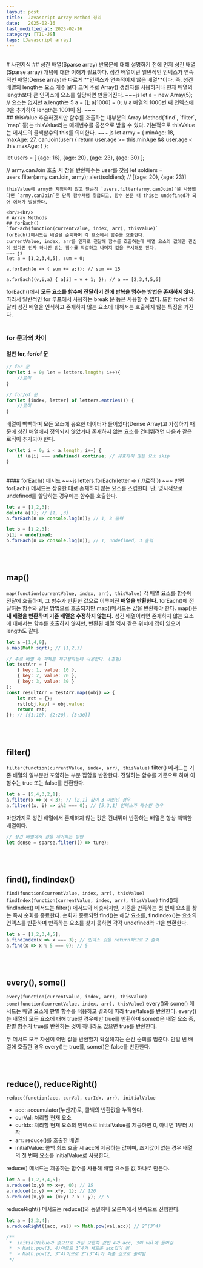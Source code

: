 ```yaml
---
layout: post
title:  Javascript Array Method 정리
date:   2025-02-16
last_modified_at: 2025-02-16
category: [TIL-JS]
tags: [Javascript array]
---
```

<br/>
# 사전지식 
## 성긴 배열(Sparse array)
반복문에 대해 설명하기 전에 먼저 성긴 배열(Sparse array) 개념에 대한 이해가 필요하다. 성긴 배열이란 일반적인 인덱스가 연속적인 배열(Dense array)과 다르게 **인덱스가 연속적이지 않은 배열**이다. 즉, 성긴 배열의 length는 요소 개수 보다 크며 주로 Array() 생성자를 사용하거나 현재 배열의 length보다 큰 인덱스에 요소를 할당하면 만들어진다.
~~~js
let a = new Array(5); // 요소는 없지만 a.length는 5
a = [];
a[1000] = 0; // a 배열의 1000번 째 인덱스에 0을 추가하여 length는 1001이 됨.
~~~
<br/>
## thisValue
후술하겠지만 함수를 호출하는 대부분의 Array Method(`find`, `filter`, `map` 등)는 thisValue라는 매개변수를 옵션으로 받을 수 있다. 기본적으로 thisValue는 메서드의 콜백함수의 this를 의미한다.
~~~ js
let army = {
	minAge: 18,
	maxAge: 27,
	canJoin(user) {
		return user.age >= this.minAge && user.age < this.maxAge;
	}
};

let users = [
	{age: 16},
	{age: 20},
	{age: 23},
	{age: 30}
];

// army.canJoin 호출 시 참을 반환해주는 user를 찾음
let soldiers = users.filter(army.canJoin, army);
alert(soldiers); // [{age: 20}, {age: 23}]
~~~
thisValue에 army를 지정하지 않고 단순히 `users.filter(army.canJoin)`을 사용했다면 `army.canJoin`은 단독 함수처럼 취급되고, 함수 본문 내 this는 undefined가 되어 에러가 발생한다.

<br/><br/>
# Array Methods
## forEach()
`forEach(function(currentValue, index, arr), thisValue)`
forEach()메서드는 배열을 순회하며 각 요소에서 함수를 호출한다. 
currentValue, index, arr를 인자로 전달해 함수를 호출하는데 배열 요소의 값에만 관심이 있다면 인자 하나만 받는 함수를 작성하고 나머지 값을 무시해도 된다.
~~~ js
let a = [1,2,3,4,5], sum = 0;

a.forEach(e => { sum += a;}); // sum == 15

a.forEach((v,i,a) { a[i] = v + 1; }); // a == [2,3,4,5,6]
~~~
forEach()에서 **모든 요소를 함수에 전달하기 전에 반복을 멈추는 방법은 존재하지 않다.** 따라서 일반적인 for 루프에서 사용하는 break 문 등은 사용할 수 없다.
또한 for/of 와 달리 성긴 배열을 인식하고 존재하지 않는 요소에 대해서는 호출하지 않는 특징을 가진다.
<br/><br/>
### for 문과의 차이
#### 일반 for, for/of 문
~~~ js
// for 문
for(let i = 0; len = letters.length; i++){
	//로직
}

// for/of 문
for(let [index, letter] of letters.entries()) {
	//로직
}
~~~
배열이 빽빽하며 모든 요소에 유효한 데이터가 들어있다(Dense Array)고 가정하기 때문에 성긴 배열에서 정의되지 않았거나 존재하지 않는 요소를 건너뛰려면 다음과 같은 로직이 추가되야 한다.

~~~js
for(let i = 0; i < a.length; i++) {
	if (a[i] === undefined) continue; // 유효하지 않은 요소 skip
}
~~~
<br/>
#### forEach() 메서드
~~~js 
letters.forEach(letter => {
	//로직
})
~~~
반면 forEach() 메서드는 상술한 대로 존재하지 않는 요소를 스킵한다. 단, 명시적으로 undefined를 할당하는 경우에는 함수를 호출한다. 

~~~ js
let a = [1,2,3];
delete a[1]; // [1, ,3]
a.forEach(n => console.log(n)); // 1, 3 출력

let b = [1,2,3];
b[1] = undefined;
b.forEach(n => console.log(n)); // 1, undefined, 3 출력
~~~

<br/><br/>
## map()
`map(function(currentValue, index, arr), thisValue)`
각 배열 요소를 함수에 전달에 호출하며, 그 함수가 반환한 값으로 이루어진 **배열을 반환한다.** 
forEach()에 전달하는 함수와 같은 방법으로 호출되지만 map()메서드는 값을 반환해야 한다.
map()은 **새 배열을 반환하며 기존 배열은 수정하지 않는다.** 성긴 배열이라면 존재하지 않는 요소에 대해서는 함수를 호출하지 않지만, 반환된 배열 역시 같은 위치에 갭이 있으며 length도 같다.
~~~ js
let a =[1,4,9];
a.map(Math.sqrt); // [1,2,3]

// 주로 배열 속 객체를 재구성하는데 사용한다. (경험)
let testArr = [
	{ key: 1, value: 10 },
	{ key: 2, value: 20 },
	{ key: 3, value: 30 }
];
const resultArr = testArr.map((obj) => {
	let rst = {};
	rst[obj.key] = obj.value;
	return rst;
}); // [{1:10}, {2:20}, {3:30}]
~~~

<br/><br/>
## filter()
`filter(function(currentValue, index, arr), thisValue)`
filter() 메서드는 기존 배열의 일부분만 포함하는 부분 집합을 반환한다. 전달하는 함수를 기준으로 하며 이 함수는 true 또는 false를 반환한다. 

~~~ js
let a = [5,4,3,2,1];
a.filter(x => x < 3); // [2,1] 값이 3 미만인 경우
a.filter((x, i) => i%2 === 0); // [5,3,1] 인덱스가 짝수인 경우
~~~

마찬가지로 성긴 배열에서 존재하지 않는 값은 건너뛰며 반환하는 배열은 항상 빽빽한 배열이다.

~~~ js
// 성긴 배열에서 갭을 제거하는 방법
let dense = sparse.filter(() => ture);
~~~

<br/><br/>
## find(), findIndex()
`find(function(currentValue, index, arr), thisValue)`
`findIndex(function(currentValue, index, arr), thisValue)`
find()와 findIndex() 메서드는 filter() 메서드와 비슷하지만, 기준을 만족하는 첫 번째 요소를 찾는 즉시 순회를 종료한다. 순회가 종료되면 find()는 해당 요소를, findIndex()는 요소의 인덱스를 반환하며 만족하는 요소를 찾지 못하면 각각 undefined와 -1을 반환한다.

~~~ js
let a = [1,2,3,4,5];
a.findIndex(x => x === 3); // 인덱스 값을 return하므로 2 출력
a.find(x => x % 5 === 0); // 5
~~~

<br/><br/>
## every(), some()
`every(function(currentValue, index, arr), thisValue)`
`some(function(currentValue, index, arr), thisValue)`
every()와 some() 메서드는 배열 요소에 판별 함수를 적용하고 결과에 따라 true/false를 반환한다. every()는 배열의 모든 요소에 대해 true일 경우에만 true를 반환하며 some()은 배열 요소 중, 판별 함수가 true를 반환하는 것이 하나라도 있으면 true를 반환한다.

두 메서드 모두 자신이 어떤 값을 반환할지 확실해지는 순간 순회를 멈춘다. 
만일 빈 배열에 호출한 경우 every()는 true를, some()은 false를 반환한다.

<br/><br/>
## reduce(), reduceRight()
`reduce(function(acc, curVal, curIdx, arr), initialValue`
* acc: accumulator(누산기)로, 콜백의 반환값을 누적한다. 
* curVal: 처리할 현재 요소
* curIdx: 처리할 현재 요소의 인덱스로 initialValue를 제공하면 0, 아니면 1부터 시작
* arr: reduce()를 호출한 배열
* initialValue: 콜백 최초 호출 시 acc에 제공하는 값이며, 초기값이 없는 경우 배열의 첫 번째 요소를 initialValue로 사용한다.

reduce() 메서드는 제공하는 함수를 사용해 배열 요소를 값 하나로 만든다.
~~~ js
let a = [1,2,3,4,5];
a.reduce((x,y) => x+y, 0); // 15
a.reduce((x,y) => x*y, 1); // 120
a.reduce((x,y) => (x>y) ? x : y); // 5 
~~~

reduceRight() 메서드는 reduce()와 동일하나 오른쪽에서 왼쪽으로 진행한다.
~~~ js
let a = [2,3,4];
a.reduceRight((acc, val) => Math.pow(val,acc)) // 2^(3^4)

/**
 *  initialValue가 없으므로 가장 오른쪽 값인 4가 acc, 3이 val에 들어감
 *  > Math.pow(3, 4)이므로 3^4가 새로운 acc값이 됨
 *  > Math.pow(2, 3^4)이므로 2^(3^4)가 최종 값으로 출력됨
 */
~~~


